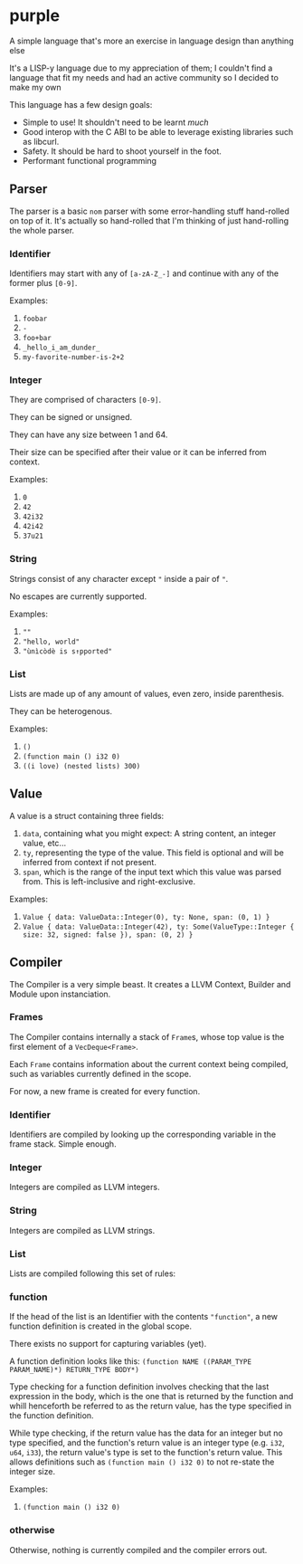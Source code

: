 # purple

A simple language that's more an exercise in language design than
anything else

It's a LISP-y language due to my appreciation of them; I couldn't find a
language that fit my needs and had an active community so I decided to make my
own

This language has a few design goals:

- Simple to use! It shouldn't need to be learnt _much_
- Good interop with the C ABI to be able to leverage existing libraries such as
  libcurl.
- Safety. It should be hard to shoot yourself in the foot.
- Performant functional programming

## Parser

The parser is a basic `nom` parser with some error-handling stuff hand-rolled
on top of it. It's actually so hand-rolled that I'm thinking of just
hand-rolling the whole parser.

### Identifier


Identifiers may start with any of `[a-zA-Z_-]` and continue with any
of the former plus `[0-9]`.

Examples:
1. `foobar`
2. `-`
3. `foo+bar`
4. `_hello_i_am_dunder_`
5. `my-favorite-number-is-2+2`

### Integer

They are comprised of characters `[0-9]`.

They can be signed or unsigned.

They can have any size between 1 and 64.

Their size can be specified after their value or it can be inferred from
context.

Examples:
1. `0`
2. `42`
3. `42i32`
4. `42i42`
5. `37u21`

### String

Strings consist of any character except `"` inside a pair of `"`.

No escapes are currently supported.

Examples:
1. `""`
2. `"hello, world"`
3. `"ùnìcòdè is s↑pported"`

### List

Lists are made up of any amount of values, even zero, inside parenthesis.

They can be heterogenous.

Examples:
1. `()`
2. `(function main () i32 0)`
3. `((i love) (nested lists) 300)`

## Value

A value is a struct containing three fields:
1. `data`, containing what you might expect: A string content, an integer
   value, etc...
2. `ty`, representing the type of the value. This field is optional and will be
   inferred from context if not present.
3. `span`, which is the range of the input text which this value was parsed
   from. This is left-inclusive and right-exclusive.

Examples:
1. `Value { data: ValueData::Integer(0), ty: None, span: (0, 1) }`
2. `Value { data: ValueData::Integer(42), ty: Some(ValueType::Integer { size:
   32, signed: false }), span: (0, 2) }`

## Compiler

The Compiler is a very simple beast. It creates a LLVM Context, Builder and
Module upon instanciation.

### Frames

The Compiler contains internally a stack of `Frame`s, whose top value is the
first element of a `VecDeque<Frame>`.

Each `Frame` contains information about the current context being compiled,
such as variables currently defined in the scope.

For now, a new frame is created for every function.

### Identifier

Identifiers are compiled by looking up the corresponding variable in the frame
stack. Simple enough.

### Integer

Integers are compiled as LLVM integers.

### String

Integers are compiled as LLVM strings.

### List

Lists are compiled following this set of rules:

### function

If the head of the list is an Identifier with the contents `"function"`, a
new function definition is created in the global scope.

There exists no support for capturing variables (yet).

A function definition looks like this: `(function NAME ((PARAM_TYPE
PARAM_NAME)*) RETURN_TYPE BODY*)`

Type checking for a function definition involves checking that the last
expression in the body, which is the one that is returned by the function and
whill henceforth be referred to as the return value, has the type specified
in the function definition.

While type checking, if the return value has the data for an integer but no
type specified, and the function's return value is an integer type (e.g. `i32`,
`u64`, `i33`), the return value's type is set to the function's return value.
This allows definitions such as `(function main () i32 0)` to not re-state the
integer size.

Examples:
1. `(function main () i32 0)`

### otherwise

Otherwise, nothing is currently compiled and the compiler errors out.
